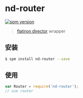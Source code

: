 # nd-router

[![spm version](http://spm.crossjs.com/badge/nd-router)](http://spm.crossjs.com/package/nd-router)

> [flatiron director](https://github.com/flatiron/director) wrapper

## 安装

```bash
$ spm install nd-router --save
```

## 使用

```js
var Router = require('nd-router');
// use router
```
